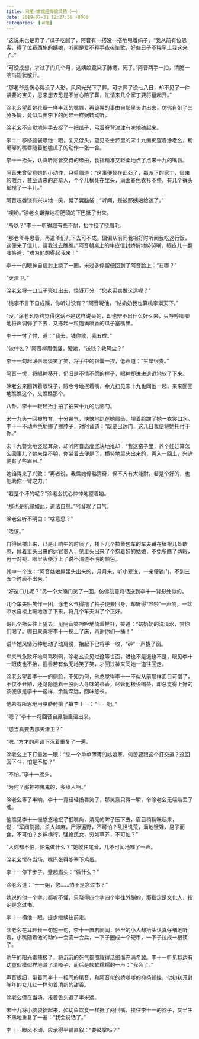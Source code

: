 ```yaml
---
title: 问棺-嫦娥应悔偷灵药（一）
date: 2019-07-31 12:27:56 +0800
categories: [问棺]
---
```


“这说来也是奇了，”瓜子吃腻了，阿音有一搭没一搭地甩着绢子，“我从前有位恩客，得了位赛西施的姨娘，听闻是爱不释手夜夜笙歌，好些日子不稀罕上我这来了。”

“可没成想，才过了门几个月，这姨娘竟染了肺痨，死了。”阿音两手一拍，清脆一响鸟翅状散开。

“那老爷是伤心得没了人形，风风光光下了葬。可才葬了没七八日，却不见了一件紧要的宝贝，思来想去恐是不当心陪了葬，忙请来几个家丁要将墓起开。”

涂老幺望着她花瓣一样丰润的嘴唇，再诡异的事由自那里头讲出来，仿佛自带了三分多情，竟似瓜田李下的闲碎一样婉转动听。

涂老幺不自觉地伸手去捉了一把瓜子，弓着脊背津津有味地磕起来。

李十一移移脑袋瞟他一眼，复又低头，望见乖坐怀里的宋十九痴痴望着涂老幺，粉嘟嘟的嘴唇随着他嗑瓜子的动作一张一合。

李十一抬头，认真听阿音交待的缘由，食指精准又轻柔地点了点宋十九的嘴唇。

阿音未曾留意她的小动作，只蹙眉道：“这事便怪在此处了，那派下的家丁，借来的散兵，甚至请来的盗墓人，个个儿横死在里头，满面春色衣衫不整，有几个裤头都褪了一半儿。”

阿音咬唇饶有兴味地一笑，晃了晃脑袋：“听闻，是被那姨娘给迷了。”

“噢哟。”涂老幺嫌弃地将肥硕的下巴抵了出来。

“所以？”李十一听得颇有些不耐，抬手挠了挠眉毛。

“那老爷寻思着，再遣爷们儿下去可不成。偏偏从前同我相好时听闻我吃这行饭，这便来了信儿，请我过去瞧瞧。”阿音朝桌上的牛皮信封娇俏地努努嘴，眼皮儿一翻嗤笑道，“难为他想得起我来！”

李十一的眼神自信封上绕了一圈，未过多停留便回到了阿音脸上：“在哪？”

“天津卫。”

涂老幺将一口瓜子壳吐出去，惊讶万分：“您老买卖做这远呢？”

“桃李不言下自成蹊，你听过没有？”阿音睨他，“姑奶奶我也算桃李满天下。”

“没。”涂老幺隐约觉得这话不是这样说头的，却也辨不出什么好歹来，只哼哼唧唧地将声调弱了下去，又拣起一粒饱满喷香的瓜子塞嘴里。

李十一忖了忖，道：“我去。钱你收，我五成。”

“做什么？”阿音柳眉倒竖，瞪她，“送钱？救风尘？”

李十一勾起薄唇淡淡笑了笑，将手中的锦囊一捏，低声道：“生犀很贵。”

阿音一愣，将眼神移开，仍旧是不情不愿的样子，眼神却进进退退地软了下来。

涂老幺来回转着眼珠子，贼兮兮地抿着嘴，余光扫见宋十九也同他一起，来来回回地瞧瞧这个，又瞧瞧那个。

八卦。李十一轻轻抬手拍了拍宋十九的后脑勺。

宋十九头一回被教育，十分丧气，怏怏地趴在她肩头，埋着脸蹭了她一衣裳口水。李十一不动声色地挪了挪脖子，对阿音道：“既要出远门，这几日我便将她托付于你。”

宋十九警觉地竖起耳朵，却听阿音态度坚决地推却：“我这窑子里，养个娃娃算怎么回事儿？她来路不明，你带着去便是了，横竖地里头出来的，再入一回土，兴许便有了些眉目。”

她诌得来了兴致：“再者说，我瞧她骨骼清奇，保不齐有大能耐，若是个好的，也能助你一臂之力。”

“若是个坏的呢？”涂老幺忧心忡忡地望着她。

“那也是机缘如此，道法自然。”阿音叹了口气。

涂老幺听不明白：“啥意思？”

“活该。”

自得凤楼出来，已是正晌午的时辰了，楼下几个拉黄包车的车夫蹲在墙根儿处歇凉，候着里头出来的达官贵人，见里头出来了个抱着娃的姑娘，不免多瞧了两眼，再一对视，眼里头便浮上了说不清道不明的颜色。

其中一个说：“阿音姑娘屋里头出来的，月月来，听小翠说，一来便锁门，不到三五个时辰不出来。”

“好这口儿呢？”另一个大嗓门笑了一回，仿佛刻意将话送到李十一背影处似的。

几个车夫哄笑作一团，涂老幺气得撸了袖子便要回身，却听得“哗啦”一声响，一盆凉水自楼上唰地泼了下来，将几个车夫淋了个正好。

哥几个抬头往上望去，见阿音笑吟吟地倚着栏杆，笑道：“姑奶奶的洗澡水，赏你们喝了。哪日果真将李十一拐上了床，再谢你们一桶！”

语毕她风情万种地动了动肩膀，抬起下巴将手一收，“砰”一声拢了窗。

车夫气急败坏地骂骂咧咧，涂老幺没见过这等世面，进也不是退也不是，眼见李十一眼皮也不抬，抿唇若有似无地笑了笑，才回过神来同她一道往回走。

涂老幺望着李十一的侧脸，不知为何，他总觉得李十一不似从前那样面目可憎了，不仅不丑陋，还隐隐透着一股耐人寻味的茶香，尽管他极少喝茶，却总觉得上好的茶便该是李十一这样，余韵深远，回味悠长。

他若有所思地用胳膊肘攘了攘李十一：“十一姐。”

“嗯？”李十一将回音自鼻腔里温出来。

“您当真要去那天津卫？”

“嗯。”方才的声调下沉着重复了一遍。

涂老幺上下打量她一眼：“您一个单单薄薄的姑娘家，何苦要跟这个打交道？这回回下斗，怕是不怕？”

“不怕。”李十一摇头。

“为何？那神神鬼鬼的，多瘆人啊。”

涂老幺等了半晌，李十一竟轻轻扬唇笑了，那笑意只得一瞬，令涂老幺无端端丢了魂。

他瞧见李十一慢悠悠地抿了抿嘴角，清亮的眸子压下去，眉目稍稍眯起来，说：“军阀割据，杀人如麻，尸浮遍野，不可怕？乱世饥荒，满地饿殍，易子而食，不可怕？乡绅横行，强抢民女，穷如草芥，不可怕？”

“人你都不怕，怕鬼做什么？”她收住尾音，几不可闻地嗤了一声。

涂老幺愣在当场，嘴巴张得能塞下鸡蛋。

李十一停下步子，蹙起眉头：“做什么？”

涂老幺道：“十一姐，您……怕不是念过书？”

她说的他一个字儿都听不懂，只晓得四个字四个字往外蹦的，那指定是文化人，指定是念过书。

李十一横他一眼，提步继续往前走。

涂老幺在耳畔长一句短一句，李十一置若罔闻，怀里的小人却抬头认真仔细地听着，小嘴随着他的动作一会圆一会扁，一下子圈成一个硬币，一下子拉成一根筷子。

晌午的阳光毒辣极了，将沉沉的死气都照耀得活络而充满希冀。李十一听见耳边有幼童似模似样地清了清嗓子，而后是软软糯糯的一声：“我会了。”

声音很细，带着同李十一相同的尾音，和阿音似的娇嗲嗲的抑扬顿挫，似初初开封陈年的女儿红一样勾着清新的甜香。

涂老幺僵在当场，捂着舌头退了半米远。

宋十九将小脑袋抬起来，如幼鱼饮食一样撅了两回嘴，搂住李十一的脖子，又半生不熟地重复了一遍：“我会说话了。”

李十一眼风不动，应承得平铺直叙：“要鼓掌吗？”

